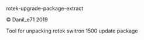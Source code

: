 rotek-upgrade-package-extract

© Danil_e71 2019

Tool for unpacking rotek switron 1500 update package
